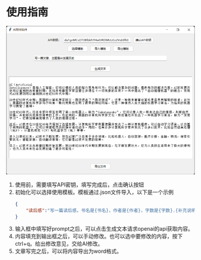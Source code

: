 # 使用指南

![产品图](./img/writeGPT.png)

1. 使用前，需要填写API密钥，填写完成后，点击确认按钮
2. 初始化可以选择使用模板。模板通过.json文件导入，以下是一个示例
   ```json 
   {
       "读后感":"写一篇读后感，书名是{书名}，作者是{作者}，字数是{字数}.{补充说明}"
   }
   ```
3. 输入框中填写好prompt之后，可以点击生成文本请求openai的api获取内容。
4. 内容填充到输出框之后，可以手动修改。也可以选中要修改的内容，按下ctrl+q。给出修改意见，交给AI修改。
5. 文章写完之后，可以将内容导出为word格式。